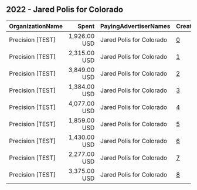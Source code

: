 ## 2022 - Jared Polis for Colorado 
|OrganizationName|Spent|PayingAdvertiserNames|CreativeUrls|Impressions|Genders|AgeBrackets|CountryCodes|BillingAddresses|CandidateBallotInformation|
|:---|---:|:---|:---|---:|:---|:---|:---|:---|:---|
|Precision [TEST]|1,926.00 USD|Jared Polis for Colorado|[0](https://www.snap.com/political-ads/asset/84dad3d7c6a0052fd7008a65b6fd243e8bba98a16d75483f6afceebeec768db7?mediaType=mp4)|78,350||18-35|united states|"1121 14th Street NW Suite 700,Washington,20005,US"|Polis for Colorado|
|Precision [TEST]|2,315.00 USD|Jared Polis for Colorado|[1](https://www.snap.com/political-ads/asset/84dad3d7c6a0052fd7008a65b6fd243e8bba98a16d75483f6afceebeec768db7?mediaType=mp4)|79,305||18+|united states|"1121 14th Street NW Suite 700,Washington,20005,US"|Polis for Colorado|
|Precision [TEST]|3,849.00 USD|Jared Polis for Colorado|[2](https://www.snap.com/political-ads/asset/84dad3d7c6a0052fd7008a65b6fd243e8bba98a16d75483f6afceebeec768db7?mediaType=mp4)|117,942||18+|united states|"1121 14th Street NW Suite 700,Washington,20005,US"|Polis for Colorado|
|Precision [TEST]|1,384.00 USD|Jared Polis for Colorado|[3](https://www.snap.com/political-ads/asset/5452f291615c7abe3537d1f6f2a0407a09527bfc957c9aa328f5f8d52b6dd233?mediaType=png)|344,148||18+|united states|"1121 14th Street NW Suite 700,Washington,20005,US"|Polis for Colorado|
|Precision [TEST]|4,077.00 USD|Jared Polis for Colorado|[4](https://www.snap.com/political-ads/asset/7ced7f63cf0400a01b96e33b0150692529fa45d3ee14f72418c2589975177b35?mediaType=mp4)|141,778||18+|united states|"1121 14th Street NW Suite 700,Washington,20005,US"|Polis for Colorado|
|Precision [TEST]|1,859.00 USD|Jared Polis for Colorado|[5](https://www.snap.com/political-ads/asset/7ced7f63cf0400a01b96e33b0150692529fa45d3ee14f72418c2589975177b35?mediaType=mp4)|80,605||18+|united states|"1121 14th Street NW Suite 700,Washington,20005,US"|Polis for Colorado|
|Precision [TEST]|1,430.00 USD|Jared Polis for Colorado|[6](https://www.snap.com/political-ads/asset/5452f291615c7abe3537d1f6f2a0407a09527bfc957c9aa328f5f8d52b6dd233?mediaType=png)|379,808||18-35|united states|"1121 14th Street NW Suite 700,Washington,20005,US"|Polis for Colorado|
|Precision [TEST]|2,277.00 USD|Jared Polis for Colorado|[7](https://www.snap.com/political-ads/asset/7ced7f63cf0400a01b96e33b0150692529fa45d3ee14f72418c2589975177b35?mediaType=mp4)|104,297||18-35|united states|"1121 14th Street NW Suite 700,Washington,20005,US"|Polis for Colorado|
|Precision [TEST]|3,375.00 USD|Jared Polis for Colorado|[8](https://www.snap.com/political-ads/asset/5452f291615c7abe3537d1f6f2a0407a09527bfc957c9aa328f5f8d52b6dd233?mediaType=png)|394,425||18+|united states|"1121 14th Street NW Suite 700,Washington,20005,US"|Polis for Colorado|
